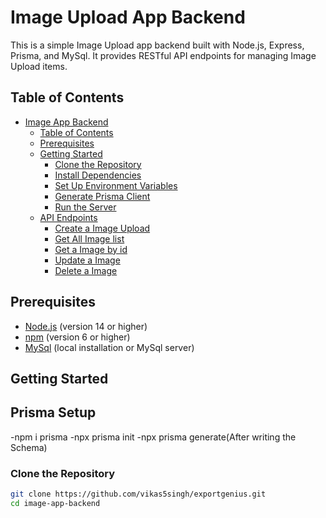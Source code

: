 # Image Upload App Backend

This is a simple Image Upload app backend built with Node.js, Express, Prisma, and MySql. It provides RESTful API endpoints for managing Image Upload items.

## Table of Contents

- [Image App Backend](#image-app-backend)
  - [Table of Contents](#table-of-contents)
  - [Prerequisites](#prerequisites)
  - [Getting Started](#getting-started)
    - [Clone the Repository](#clone-the-repository)
    - [Install Dependencies](#install-dependencies)
    - [Set Up Environment Variables](#set-up-environment-variables)
    - [Generate Prisma Client](#generate-prisma-client)
    - [Run the Server](#run-the-server)
  - [API Endpoints](#api-endpoints)
    - [Create a Image Upload](#create)
    - [Get All Image list](#ge)
    - [Get a Image by id](#get)
    - [Update a Image](#update)
    - [Delete a Image](#delete)
## Prerequisites

- [Node.js](https://nodejs.org/) (version 14 or higher)
- [npm](https://www.npmjs.com/) (version 6 or higher)
- [MySql](https://www.mysql.com/) (local installation or MySql server)

## Getting Started

## Prisma Setup
-npm i prisma
-npx prisma init
-npx prisma generate(After writing the Schema)

### Clone the Repository

```sh
git clone https://github.com/vikas5singh/exportgenius.git
cd image-app-backend
